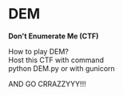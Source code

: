 # DEM
<b>Don't Enumerate Me (CTF)</b>

<p>How to play DEM?<br>
Host this CTF with command<br>
python DEM.py or with gunicorn</p>

<p>AND GO CRRAZZYYY!!!<br>
</p>
